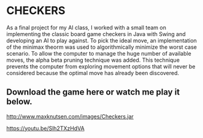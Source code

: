 # CHECKERS
As a final project for my AI class, I worked with a small team on implementing the classic board game checkers in Java with Swing and developing an AI to play against. To pick the ideal move, an implementation of the minimax theorm was used to algorithmically minimize the worst case scenario. To allow the computer to manage the huge number of available moves, the alpha beta pruning technique was added. This technique prevents the computer from exploring movement options that will never be considered because the optimal move has already been discovered.
## Download the game here or watch me play it below.
http://www.maxknutsen.com/images/Checkers.jar

https://youtu.be/Slh2TXzHdVA
